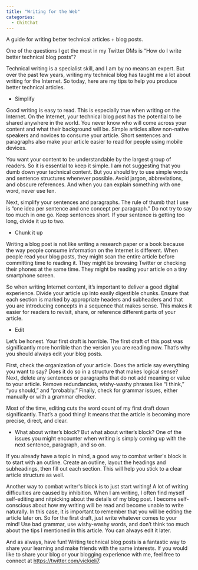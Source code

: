 ```yaml
---
title: "Writing for the Web"
categories:
  - ChitChat
---
```


A guide for writing better technical articles + blog posts.

One of the questions I get the most in my Twitter DMs is “How do I write better technical blog posts”?

Technical writing is a specialist skill, and I am by no means an expert. But over the past few years, writing my technical blog has taught me a lot about writing for the Internet. So today, here are my tips to help you produce better technical articles.

- Simplify

Good writing is easy to read. This is especially true when writing on the Internet. On the Internet, your technical blog post has the potential to be shared anywhere in the world. You never know who will come across your content and what their background will be. Simple articles allow non-native speakers and novices to consume your article. Short sentences and paragraphs also make your article easier to read for people using mobile devices.

You want your content to be understandable by the largest group of readers. So it is essential to keep it simple. I am not suggesting that you dumb down your technical content. But you should try to use simple words and sentence structures whenever possible. Avoid jargon, abbreviations, and obscure references. And when you can explain something with one word, never use ten.

Next, simplify your sentences and paragraphs. The rule of thumb that I use is “one idea per sentence and one concept per paragraph.” Do not try to say too much in one go. Keep sentences short. If your sentence is getting too long, divide it up to two.

- Chunk it up

Writing a blog post is not like writing a research paper or a book because the way people consume information on the Internet is different. When people read your blog posts, they might scan the entire article before committing time to reading it. They might be browsing Twitter or checking their phones at the same time. They might be reading your article on a tiny smartphone screen.

So when writing Internet content, it’s important to deliver a good digital experience. Divide your article up into easily digestible chunks. Ensure that each section is marked by appropriate headers and subheaders and that you are introducing concepts in a sequence that makes sense. This makes it easier for readers to revisit, share, or reference different parts of your article.

- Edit

Let’s be honest. Your first draft is horrible. The first draft of this post was significantly more horrible than the version you are reading now. That’s why you should always edit your blog posts.

First, check the organization of your article. Does the article say everything you want to say? Does it do so in a structure that makes logical sense? Next, delete any sentences or paragraphs that do not add meaning or value to your article. Remove redundancies, wishy-washy phrases like “I think,” “you should,” and “probably.” Finally, check for grammar issues, either manually or with a grammar checker.

Most of the time, editing cuts the word count of my first draft down significantly. That’s a good thing! It means that the article is becoming more precise, direct, and clear.

- What about writer’s block?
But what about writer’s block? One of the issues you might encounter when writing is simply coming up with the next sentence, paragraph, and so on.

If you already have a topic in mind, a good way to combat writer's block is to start with an outline. Create an outline, layout the headings and subheadings, then fill out each section. This will help you stick to a clear article structure as well.

Another way to combat writer's block is to just start writing! A lot of writing difficulties are caused by inhibition. When I am writing, I often find myself self-editing and nitpicking about the details of my blog post. I become self-conscious about how my writing will be read and become unable to write naturally. In this case, it is important to remember that you will be editing the article later on. So for the first draft, just write whatever comes to your mind! Use bad grammar, use wishy-washy words, and don’t think too much about the tips I mentioned in this article. You can always edit it later.

And as always, have fun! Writing technical blog posts is a fantastic way to share your learning and make friends with the same interests. If you would like to share your blog or your blogging experience with me, feel free to connect at https://twitter.com/vickieli7.